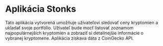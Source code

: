 # Aplikácia Stonks

Táto aplikácia vytvorená umožňuje užívateľovi sledovať ceny kryptomien a ukladať svoje portfólio. Užívateľ bude mocť listovať zoznamom najpopulárnejších kryptomien a zobraziť si detailnejšie informácie o vybranej kryptomene. Aplikácia získava dáta z CoinGecko API. 

